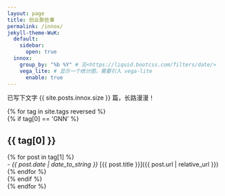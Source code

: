 ```yaml
---
layout: page
title: 创业那些事
permalink: /innox/
jekyll-theme-WuK:
  default:
    sidebar:
      open: true
  innox:
    group_by: "%b %Y" # 见<https://liquid.bootcss.com/filters/date/>
    vega_lite: # 显示一个统计图，需要引入 vega-lite
      enable: true
---
```

已写下文字 {{ site.posts.innox.size }} 篇，长路漫漫！


{% for tag in site.tags reversed %}  
 {% if tag[0] == 'GNN' %}  
   ## {{ tag[0] }}  
   {% for post in tag[1] %}  
     - *{{ post.date | date_to_string }}* [{{ post.title }}]({{ post.url | relative_url }})  
   {% endfor %}  
 {% endif %}  
{% endfor %} 